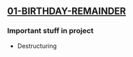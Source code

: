 [01-BIRTHDAY-REMAINDER](https://kwl-birthday-remainder.netlify.app/) 
---
### Important stuff in project
- Destructuring
